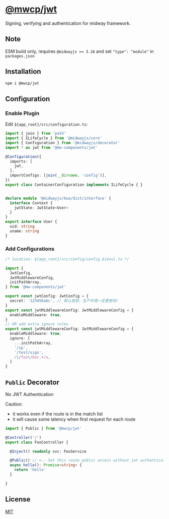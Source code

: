 # [@mwcp/jwt](https://www.npmjs.com/package/@mwcp/jwt) 
Signing, verifying and authentication for midway framework.


## Note

ESM build only, requires `@midwayjs >= 3.16` and set `"type": "module"` in `packages.json`

## Installation
```sh
npm i @mwcp/jwt
```


## Configuration

### Enable Plugin

Edit `${app_root}/src/configuration.ts`:

```ts
import { join } from 'path'
import { ILifeCycle } from '@midwayjs/core'
import { Configuration } from '@midwayjs/decorator'
import * as jwt from '@mw-components/jwt'

@Configuration({
  imports: [
    jwt,
  ],
  importConfigs: [join(__dirname, 'config')],
})
export class ContainerConfiguration implements ILifeCycle { }


declare module '@midwayjs/koa/dist/interface' {
  interface Context {
    jwtState: JwtState<User>
  }
}
export interface User {
  uid: string
  uname: string
}
```

### Add Configurations

```ts
/* location: ${app_root}/src/config/config.${env}.ts */

import {
  JwtConfig,
  JwtMiddlewareConfig,
  initPathArray,
} from '@mw-components/jwt'

export const jwtConfig: JwtConfig = {
  secret: '123456abc', // 默认密钥，生产环境一定要更改!
}
export const jwtMiddlewareConfig: JwtMiddlewareConfig = {
  enableMiddleware: true,
}
// OR add extra ignore rules
export const jwtMiddlewareConfig: JwtMiddlewareConfig = {
  enableMiddleware: true,
  ignore: [
    ...initPathArray,
    '/ip',
    '/test/sign',
    /\/foo\/bar.+/u,
  ]
}
```

## `Public` Decorator

No JWT Authentication

Caution:
- it works even if the route is in the match list
- it will cause some latency when first request for each route

```ts
import { Public } from '@mwcp/jwt'

@Controller('/')
export class FooController {

  @Inject() readonly svc: FooService

  @Public() // <-- Set this route public access without jwt authentication
  async hello(): Promise<string> {
    return 'hello'
  }

}
```

## License
[MIT](LICENSE)

